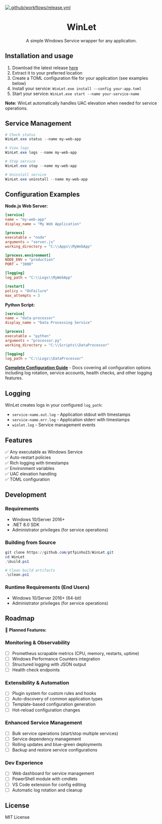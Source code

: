 [![.github/workflows/release.yml](https://github.com/ptfpinho23/WinLet/actions/workflows/release.yml/badge.svg?branch=feat%2Fadd-uac-elevation)](https://github.com/ptfpinho23/WinLet/actions/workflows/release.yml)

<div align="center">

# WinLet

A simple Windows Service wrapper for any application.

</div>

## Installation and usage

1. Download the latest release [here](https://github.com/ptfpinho23/WinLet/releases)
2. Extract it to your preferred location
3. Create a TOML configuration file for your application (see examples below)
5. Install your service: `WinLet.exe install --config your-app.toml`
6. Start your service: `WinLet.exe start --name your-service-name`

**Note:** WinLet automatically handles UAC elevation when needed for service operations.

## Service Management

```powershell
# Check status
WinLet.exe status --name my-web-app

# View logs
WinLet.exe logs --name my-web-app

# Stop service
WinLet.exe stop --name my-web-app

# Uninstall service
WinLet.exe uninstall --name my-web-app
```


## Configuration Examples

**Node.js Web Server:**
```toml
[service]
name = "my-web-app"
display_name = "My Web Application"

[process]
executable = "node"
arguments = "server.js"
working_directory = "C:\\Apps\\MyWebApp"

[process.environment]
NODE_ENV = "production"
PORT = "3000"

[logging]
log_path = "C:\\Logs\\MyWebApp"

[restart]
policy = "OnFailure"
max_attempts = 3
```

**Python Script:**
```toml
[service]
name = "data-processor"
display_name = "Data Processing Service"

[process]
executable = "python"
arguments = "processor.py"
working_directory = "C:\\Scripts\\DataProcessor"

[logging]
log_path = "C:\\Logs\\DataProcessor"
```

**[Complete Configuration Guide](CONFIGURATION.md)** - Docs covering all configuration options including log rotation, service accounts, health checks, and other logging features.

## Logging

WinLet creates logs in your configured `log_path`:
- `service-name.out.log` - Application stdout with timestamps
- `service-name.err.log` - Application stderr with timestamps  
- `winlet.log` - Service management events

## Features

✅ Any executable as Windows Service  
✅ Auto-restart policies  
✅ Rich logging with timestamps  
✅ Environment variables  
✅ UAC elevation handling  
✅ TOML configuration  

## Development

### Requirements 
- Windows 10/Server 2016+
- .NET 8.0 SDK
- Administrator privileges (for service operations)

### Building from Source
```powershell
git clone https://github.com/ptfpinho23/WinLet.git
cd WinLet
.\build.ps1

# Clean build artifacts
.\clean.ps1
```

### Runtime Requirements (End Users)
- Windows 10/Server 2016+ (64-bit)
- Administrator privileges (for service operations)

## Roadmap

🚧 **Planned Features:**

### Monitoring & Observability
- [ ] Prometheus scrapable metrics (CPU, memory, restarts, uptime)
- [ ] Windows Performance Counters integration
- [ ] Structured logging with JSON output
- [ ] Health check endpoints

### Extensibility & Automation  
- [ ] Plugin system for custom rules and hooks
- [ ] Auto-discovery of common application types
- [ ] Template-based configuration generation
- [ ] Hot-reload configuration changes

### Enhanced Service Management
- [ ] Bulk service operations (start/stop multiple services)
- [ ] Service dependency management
- [ ] Rolling updates and blue-green deployments
- [ ] Backup and restore service configurations

### Dev Experience
- [ ] Web dashboard for service management
- [ ] PowerShell module with cmdlets
- [ ] VS Code extension for config editing
- [ ] Automatic log rotation and cleanup

## License

MIT License